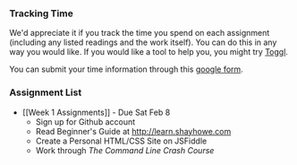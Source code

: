 ### Tracking Time

We'd appreciate it if you track the time you spend on each assignment (including any listed readings and the work itself). You can do this in any way you would like. If you would like a tool to help you, you might try [Toggl](https://www.toggl.com).

You can submit your time information through this [google form](https://docs.google.com/forms/d/1r3Ymzl-VhsW_o9EMp7GoRDtLfIhTVaQZ5CNTioyzA5M/viewform).

### Assignment List

- [[Week 1 Assignments]] - Due Sat Feb 8
  - Sign up for Github account
  - Read Beginner's Guide at http://learn.shayhowe.com
  - Create a Personal HTML/CSS Site on JSFiddle
  - Work through *The Command Line Crash Course*
